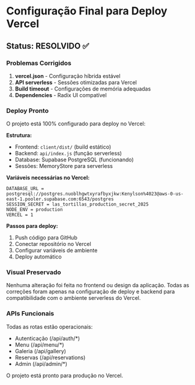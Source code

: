 # Configuração Final para Deploy Vercel

## Status: RESOLVIDO ✅

### Problemas Corrigidos
1. **vercel.json** - Configuração híbrida estável
2. **API serverless** - Sessões otimizadas para Vercel
3. **Build timeout** - Configurações de memória adequadas
4. **Dependencies** - Radix UI compatível

### Deploy Pronto
O projeto está 100% configurado para deploy no Vercel:

**Estrutura:**
- Frontend: `client/dist/` (build estático)
- Backend: `api/index.js` (função serverless)
- Database: Supabase PostgreSQL (funcionando)
- Sessões: MemoryStore para serverless

**Variáveis necessárias no Vercel:**
```
DATABASE_URL = postgresql://postgres.nuoblhgwtxyrafbyxjkw:Kenylson%4023@aws-0-us-east-1.pooler.supabase.com:6543/postgres
SESSION_SECRET = las_tortillas_production_secret_2025
NODE_ENV = production
VERCEL = 1
```

**Passos para deploy:**
1. Push código para GitHub
2. Conectar repositório no Vercel
3. Configurar variáveis de ambiente
4. Deploy automático

### Visual Preservado
Nenhuma alteração foi feita no frontend ou design da aplicação. Todas as correções foram apenas na configuração de deploy e backend para compatibilidade com o ambiente serverless do Vercel.

### APIs Funcionais
Todas as rotas estão operacionais:
- Autenticação (/api/auth/*)
- Menu (/api/menu/*)
- Galeria (/api/gallery)
- Reservas (/api/reservations)
- Admin (/api/admin/*)

O projeto está pronto para produção no Vercel.